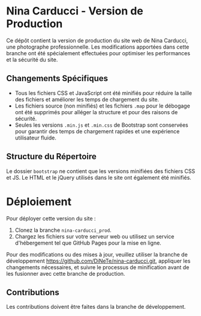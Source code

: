 # Nina Carducci - Version de Production

Ce dépôt contient la version de production du site web de Nina Carducci, une photographe professionnelle. Les modifications apportées dans cette branche ont été spécialement effectuées pour optimiser les performances et la sécurité du site.

## Changements Spécifiques

- Tous les fichiers CSS et JavaScript ont été minifiés pour réduire la taille des fichiers et améliorer les temps de chargement du site.
- Les fichiers source (non minifiés) et les fichiers `.map` pour le débogage ont été supprimés pour alléger la structure et pour des raisons de sécurité.
- Seules les versions `.min.js` et `.min.css` de Bootstrap sont conservées pour garantir des temps de chargement rapides et une expérience utilisateur fluide.

## Structure du Répertoire

Le dossier `bootstrap` ne contient que les versions minifiées des fichiers CSS et JS.
Le HTML et le jQuery utilisés dans le site ont également été minifiés.


# Déploiement

Pour déployer cette version du site :

1. Clonez la branche `nina-carducci_prod`.
2. Chargez les fichiers sur votre serveur web ou utilisez un service d'hébergement tel que GitHub Pages pour la mise en ligne.

Pour des modifications ou des mises à jour, veuillez utiliser la branche de développement https://github.com/DiNeTe/nina-carducci.git, appliquer les changements nécessaires, et suivre le processus de minification avant de les fusionner avec cette branche de production.


## Contributions

Les contributions doivent être faites dans la branche de développement.